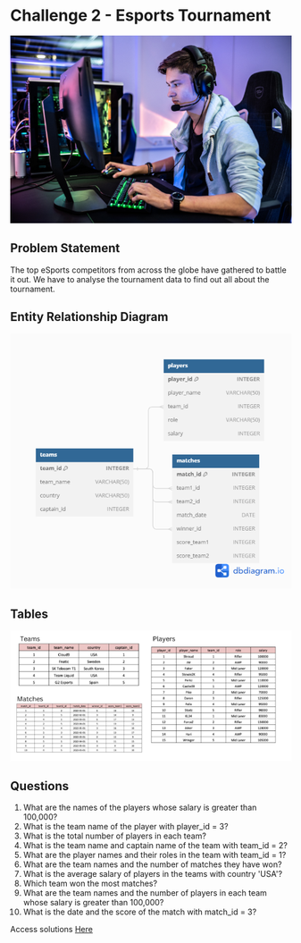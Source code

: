 # Challenge 2 - Esports Tournament

![alt text](./images/img.png)

## Problem Statement
The top eSports competitors from across the globe have gathered to battle it out. We have to analyse the tournament data to find out all about the tournament.


## Entity Relationship Diagram

![alt text](./images/ERD.png)

## Tables
![alt text](./images/tables.png)

## Questions

1. What are the names of the players whose salary is greater than 100,000?
2. What is the team name of the player with player_id = 3?
3. What is the total number of players in each team?
4. What is the team name and captain name of the team with team_id = 2?
5. What are the player names and their roles in the team with team_id = 1?
6. What are the team names and the number of matches they have won?
7. What is the average salary of players in the teams with country 'USA'?
8. Which team won the most matches?
9. What are the team names and the number of players in each team whose salary is greater than 100,000?
10. What is the date and the score of the match with match_id = 3?
    
Access solutions [Here](./Challenge_2.sql)
